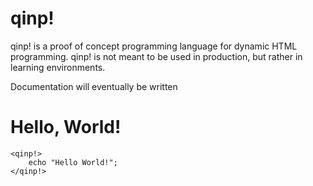 # qinp!
qinp! is a proof of concept programming language for dynamic HTML programming. qinp! is not meant to be used in production, but rather in learning environments.

Documentation will eventually be written

# Hello, World!
```
<qinp!>
    echo "Hello World!";
</qinp!>
```
